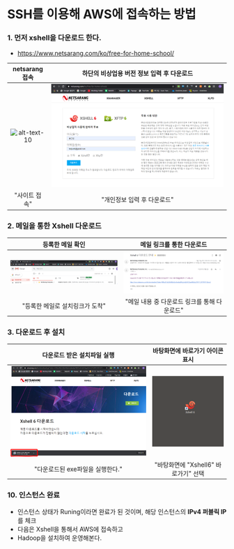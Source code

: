# SSH를 이용해 AWS에 접속하는 방법

### 1. 먼저 xshell을 다운로드 한다.
- https://www.netsarang.com/ko/free-for-home-school/

netsarang 접속           |  하단의 비상업용 버전 정보 입력 후 다운로드
:-------------------------:|:-------------------------:
![alt-text-10](https://github.com/tenjumh/GraduateSchool/blob/master/BigData_Platform/images/setup%20Xshell/1.%EB%8B%A4%EC%9A%B4%EB%A1%9C%EB%93%9C.PNG)  |  ![alt-text-10](https://github.com/tenjumh/Big_data_Platform/blob/master/images/setup%20Xshell/2.%EB%8B%A4%EC%9A%B4%EB%A1%9C%EB%93%9C2.PNG)
"사이트 접속"|"개인정보 입력 후 다운로드"

### 2. 메일을 통한 Xshell 다운로드
등록한 메일 확인            |  메일 링크를 통한 다운로드
:-------------------------:|:-------------------------:
![3](https://github.com/tenjumh/Big_data_Platform/blob/master/images/setup%20Xshell/3.%EB%A9%94%EC%9D%BC%ED%99%95%EC%9D%B8.PNG) |![4](https://github.com/tenjumh/Big_data_Platform/blob/master/images/setup%20Xshell/4.%EB%A7%81%ED%81%AC%EB%8B%A4%EC%9A%B4%EB%A1%9C%EB%93%9C.PNG)
"등록한 메일로 설치링크가 도착"|"메일 내용 중 다운로드 링크를 통해 다운로드"

### 3. 다운로드 후 설치
다운로드 받은 설치파일 실행            |  바탕화면에 바로가기 아이콘 표시
:-------------------------:|:-------------------------:
![alt-text-10](https://github.com/tenjumh/Big_data_Platform/blob/master/images/setup%20Xshell/5.%EB%8B%A4%EC%9A%B4%EB%A1%9C%EB%93%9C.PNG)  |  ![alt-text-10](https://github.com/tenjumh/Big_data_Platform/blob/master/images/setup%20Xshell/5_1.%EB%8B%A4%EC%9A%B4%EB%A1%9C%EB%93%9C%20%EC%84%A4%EC%B9%98.PNG)
"다운로드된 exe파일을 실행한다."|"바탕화면에 "Xshell6" 바로가기" 선택


### 10. 인스턴스 완료
- 인스턴스 상태가 Runing이라면 완료가 된 것이며, 해당 인스턴스의 **IPv4 퍼블릭 IP**를 체크
- 다음은 Xshell을 통해서 AWS에 접속하고
- Hadoop을 설치하여 운영해본다. 